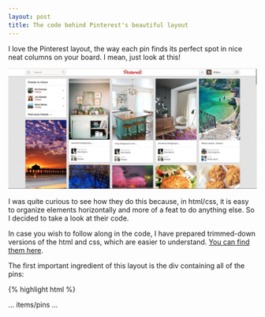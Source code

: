 ```yaml
---
layout: post
title: The code behind Pinterest's beautiful layout
---
```


I love the Pinterest layout, the way each pin finds its perfect spot in nice neat columns on your board. I mean, just look at this!

<img src="/assets/pinterest-layout-example.jpg"/>

I was quite curious to see how they do this because, in html/css, it is easy to organize elements horizontally and more of a feat to do anything else. So I decided to take a look at their code.

In case you wish to follow along in the code, I have prepared trimmed-down versions of the html and css, which are easier to understand. [You can find them here](https://github.com/williamchan/pinterest-layout-exploration).

The first important ingredient of this layout is the div containing all of the pins:

{% highlight html %}
<div class="variableHeightLayout ... GridItems ..." style="height: 4665px;">
  ... items/pins ...
</div>
{% endhighlight %}

In particular, there is a style called .GridItems.variableHeightLayout>.item that grants the rule "position: absolute;" to each grid item.

Inside this containing div are all of the pins, also known as grid items.

{% highlight html %}
<div style="height: 4665px;">
  <div style="top: 0px; left: 0px; visibility: visible;"> ... </div>
  <div style="top: 0px; left: 250px; visibility: visible;"> ... </div>
  <div style="top: 0px; left: 500px; visibility: visible;"> ... </div>
  <div style="top: 0px; left: 750px; visibility: visible;"> ... </div>
  <div style="top: 0px; left: 1000px; visibility: visible;"> ... </div>
  <div style="top: 238px; left: 0px; visibility: visible;"> ... </div>
  <div style="top: 324px; left: 500px; visibility: visible;"> ... </div>
  <div style="top: 362px; left: 250px; visibility: visible;"> ... </div>
  <div style="top: 431px; left: 750px; visibility: visible;"> ... </div>
  <div style="top: 622px; left: 1000px; visibility: visible;"> ... </div>
  <div style="top: 643px; left: 500px; visibility: visible;"> ... </div>
</div>
{% endhighlight %}

Note how each item has an inline style.

Both "left" and "top" are calculated individually for each pin. The "left" values are 0px, 250px, 500px, 750px, or 1000px, which is how 5 columns are laid out here. All pins, and hence each column, are constrained to 236px by the ".Pin.summary .pinWrapper" syle. The "top" values are calculated for each based on the pins above it. And this all works because of "position: absolute;" as inherited from the containing div.

While inline styles are generally discouraged, I must say this is quite a clever usage.

As for how "top" and "left" for each pin are calculated, that is controlled by the accompanying JS. That script runs every time a pinterest page is loaded, when additional pins are loaded, and when the window is resized (pinterest pages are adaptive and will lay out between 3 and 10 columns based on the width of your browser).

That script can be read if downloaded and unminified. Search for code that looks like "left=" and "top=". I am going to end my exploration here because it's a lot of JS. And besides, [Pinterest employees kindly summarize that script here on Quora](http://www.quora.com/What-technology-is-used-to-generate-pinterest-coms-absolute-div-stacking-layout).
